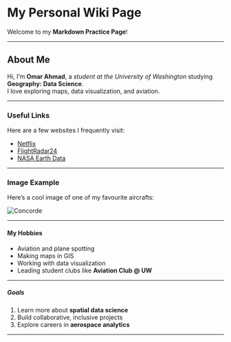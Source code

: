 # My Personal Wiki Page

Welcome to my **Markdown Practice Page**!  

---

## About Me
Hi, I’m **Omar Ahmad**, a *student at the University of Washington* studying **Geography: Data Science**.  
I love exploring maps, data visualization, and aviation.

---

### Useful Links
Here are a few websites I frequently visit:
- [Netflix](https://www.netflix.com/)
- [FlightRadar24](https://www.flightradar24.com/)
- [NASA Earth Data](https://earthdata.nasa.gov/)

---

### Image Example
Here’s a cool image of one of my favourite aircrafts:

![Concorde](https://blog.museumofflight.org/hubfs/Concorde%20Blog.jpg)


---

#### My Hobbies
- Aviation and plane spotting  
- Making maps in GIS  
- Working with data visualization  
- Leading student clubs like **Aviation Club @ UW** 

---

##### Goals
1. Learn more about **spatial data science**
2. Build collaborative, inclusive projects
3. Explore careers in **aerospace analytics**

---